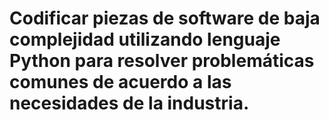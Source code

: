 # Codificar piezas de software de baja complejidad utilizando lenguaje Python para resolver problemáticas comunes de acuerdo a las necesidades de la industria.

